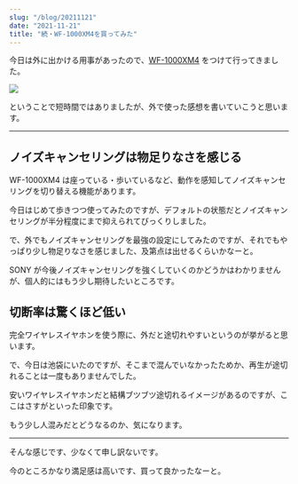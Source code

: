 ```yaml
---
slug: "/blog/20211121"
date: "2021-11-21"
title: "続・WF-1000XM4を買ってみた"
---
```


今日は外に出かける用事があったので、[WF-1000XM4](https://amzn.to/3nxAg06) をつけて行ってきました。

<a href="https://www.amazon.co.jp/%E3%82%BD%E3%83%8B%E3%83%BC-%E3%83%AF%E3%82%A4%E3%83%A4%E3%83%AC%E3%82%B9%E3%83%8E%E3%82%A4%E3%82%BA%E3%82%AD%E3%83%A3%E3%83%B3%E3%82%BB%E3%83%AA%E3%83%B3%E3%82%B0%E3%82%A4%E3%83%A4%E3%83%9B%E3%83%B3-WF-1000XM4-Bluetooth-Audio%E8%AA%8D%E5%AE%9A%E3%83%A2%E3%83%87%E3%83%AB/dp/B095SJYYV3?&linkCode=li3&tag=piro09190c-22&linkId=44c1d83eb4be09d795c5a55d3ed652c6&language=ja_JP&ref_=as_li_ss_il" target="_blank"><img border="0" src="//ws-fe.amazon-adsystem.com/widgets/q?_encoding=UTF8&ASIN=B095SJYYV3&Format=_SL250_&ID=AsinImage&MarketPlace=JP&ServiceVersion=20070822&WS=1&tag=piro09190c-22&language=ja_JP" ></a><img src="https://ir-jp.amazon-adsystem.com/e/ir?t=piro09190c-22&language=ja_JP&l=li3&o=9&a=B095SJYYV3" width="1" height="1" border="0" alt="" style="border:none !important; margin:0px !important;" />

ということで短時間ではありましたが、外で使った感想を書いていこうと思います。

---

## ノイズキャンセリングは物足りなさを感じる

WF-1000XM4 は座っている・歩いているなど、動作を感知してノイズキャンセリングを切り替える機能があります。

今日はじめて歩きつつ使ってみたのですが、デフォルトの状態だとノイズキャンセリングが半分程度にまで抑えられてびっくりしました。

で、外でもノイズキャンセリングを最強の設定にしてみたのですが、それでもやっぱり少し物足りなさを感じました、及第点は出せるくらいかなーと。

SONY が今後ノイズキャンセリングを強くしていくのかどうかはわかりませんが、個人的にはもう少し期待したいところです。

## 切断率は驚くほど低い

完全ワイヤレスイヤホンを使う際に、外だと途切れやすいというのが挙がると思います。

で、今日は池袋にいたのですが、そこまで混んでいなかったためか、再生が途切れることは一度もありませんでした。

安いワイヤレスイヤホンだと結構ブツブツ途切れるイメージがあるのですが、ここはさすがといった印象です。

もう少し人混みだとどうなるのか、気になります。

---

そんな感じです、少なくて申し訳ないです。

今のところかなり満足感は高いです、買って良かったなーと。
